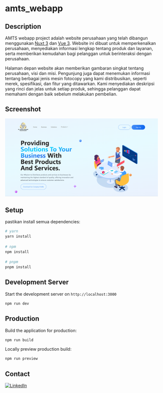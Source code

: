 # amts_webapp
## Description
AMTS webapp project adalah website perusahaan yang telah dibangun menggunakan [Nuxt 3](https://nuxt.com/) dan [Vue 3](https://vuejs.org/). Website ini dibuat untuk memperkenalkan perusahaan, menyediakan informasi lengkap tentang produk dan layanan, serta memberikan kemudahan bagi pelanggan untuk berinteraksi dengan perusahaan.  
  
Halaman depan website akan memberikan gambaran singkat tentang perusahaan, visi dan misi. Pengunjung juga dapat menemukan informasi tentang berbagai jenis mesin fotocopy yang kami distribusikan, seperti merek, spesifikasi, dan fitur yang ditawarkan. Kami menyediakan deskripsi yang rinci dan jelas untuk setiap produk, sehingga pelanggan dapat memahami dengan baik sebelum melakukan pembelian.

## Screenshot
![Screenshot](https://github.com/eins87/amts_webapp/blob/main/screenshots/amts_webapp.png)

## Setup

pastikan install semua dependencies:

```bash
# yarn
yarn install

# npm
npm install

# pnpm
pnpm install
```

## Development Server

Start the development server on `http://localhost:3000`

```bash
npm run dev
```

## Production

Build the application for production:

```bash
npm run build
```

Locally preview production build:

```bash
npm run preview
```

## Contact

[![LinkedIn](https://img.shields.io/badge/linkedin-%230077B5.svg?style=for-the-badge&logo=linkedin&logoColor=white)](https://www.linkedin.com/in/andiwinata87/)


